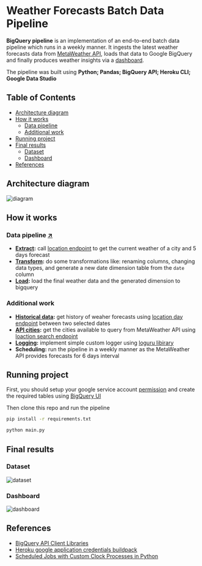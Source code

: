 # Weather Forecasts Batch Data Pipeline
__BigQuery pipeline__ is an implementation of an end-to-end batch data pipeline which runs in a weekly manner. It ingests the latest weather forecasts data from [MetaWeather API](https://www.metaweather.com/api/), loads that data to Google BigQuery and finally produces weather insights via a [dashboard](https://datastudio.google.com/reporting/15459279-7ad9-4186-8102-9e6fb0a62f2b).

The pipeline was built using __Python; Pandas; BigQuery API; Heroku CLI; Google Data Studio__


## Table of Contents
- [Architecture diagram](#architecture-diagram)
- [How it works](#how-it-works)
  - [Data pipeline](https://github.com/sharkawy98/bigquery-pipeline/edit/main/README.md#data-pipeline-%EF%B8%8F)
  - [Additional work](#additional-work)
- [Running project](#running-project)
- [Final results](#final-results)
  - [Dataset](#dataset)
  - [Dashboard](#dashboard)
- [References](#references)


## Architecture diagram
![diagram](https://user-images.githubusercontent.com/36075516/167403851-c253b860-ac5c-4c7a-a6e4-4d5d2ac5800d.png)


## How it works
### Data pipeline [↗️](src/__init__.py)
- __[Extract](src/weather.py):__ call [location endpoint](https://www.metaweather.com/api/#location) to get the current weather of a city and 5 days forecast
- __[Transform](src/transform.py):__ do some transformations like: renaming columns, changing data types, and generate a new date dimension table from the `date` column
- __[Load](src/load.py):__  load the final weather data and the generated dimension to bigquery
### Additional work
- __[Historical data](src/helpers/historical_weather.py):__ get history of weaher forecasts using [location day endpoint](https://www.metaweather.com/api/#locationday) between two selected dates 
- __[API cities](src/helpers/api_cities.py):__ get the cities available to query from MetaWeather API using [loaction search endpoint](https://www.metaweather.com/api/#locationsearch)
- __[Logging](src/helpers/log.py):__ implement simple custom logger using [loguru libirary](https://loguru.readthedocs.io/en/stable/)
- __Scheduling:__ run the pipeline in a weekly manner as the MetaWeather API provides forecasts for 6 days interval


## Running project
First, you should setup your google service account [permission](https://www.youtube.com/watch?v=gb0bytUGDnQ) and create the required tables using [BigQuery UI](https://console.cloud.google.com/bigquery)

Then clone this repo and run the pipeline
```sh
pip install -r requirements.txt

python main.py
```


## Final results
### Dataset
![dataset](https://user-images.githubusercontent.com/36075516/167303343-e8146e5f-1ec8-4658-8623-9d6c81dbe7c0.png)
### Dashboard
![dashboard](https://user-images.githubusercontent.com/36075516/167303387-fa7fc986-2951-4b9c-8887-93d6ac4dded1.jpg)


## References
* [BigQuery API Client Libraries](https://cloud.google.com/bigquery/docs/reference/libraries)
* [Heroku google application credentials buildpack](https://elements.heroku.com/buildpacks/buyersight/heroku-google-application-credentials-buildpack)
* [Scheduled Jobs with Custom Clock Processes in Python](https://devcenter.heroku.com/articles/clock-processes-python)
